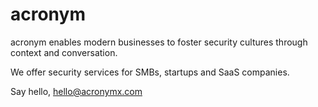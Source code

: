 # acronym

acronym enables modern businesses to foster security cultures through context and conversation.

We offer security services for SMBs, startups and SaaS companies. 

Say hello, hello@acronymx.com
